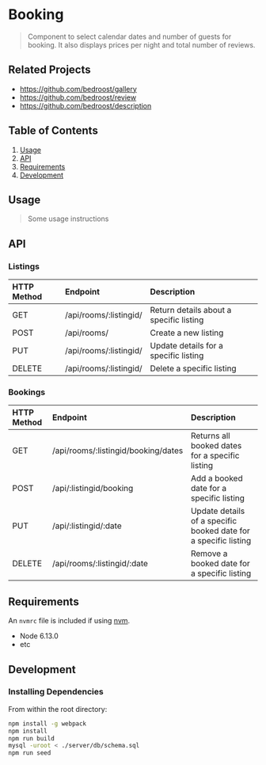 # Booking

> Component to select calendar dates and number of guests for booking. It also displays prices per night and total number of reviews.

## Related Projects

  - https://github.com/bedroost/gallery
  - https://github.com/bedroost/review
  - https://github.com/bedroost/description

## Table of Contents

1. [Usage](#Usage)
1. [API](#API)
1. [Requirements](#requirements)
1. [Development](#development)

## Usage

> Some usage instructions

## API

### Listings
| HTTP Method   | Endpoint               | Description                                                   |
|:--------------|:-----------------------|:--------------------------------------------------------------|
| GET           | /api/rooms/:listingid/ | Return details about a specific listing                       |
| POST          | /api/rooms/            | Create a new listing                                          |
| PUT           | /api/rooms/:listingid/ | Update details for a specific listing                         |
| DELETE        | /api/rooms/:listingid/ | Delete a specific listing                                     |


### Bookings
| HTTP Method     | Endpoint                           | Description                                                    |
|:----------------|:-----------------------------------|:---------------------------------------------------------------|
| GET             | /api/rooms/:listingid/booking/dates| Returns all booked dates for a specific listing                |
| POST            | /api/:listingid/booking            | Add a booked date for a specific listing                       |
| PUT             | /api/:listingid/:date              | Update details of a specific booked date for a specific listing|
| DELETE          | /api/rooms/:listingid/:date        | Remove a booked date for a specific listing                    |


## Requirements

An `nvmrc` file is included if using [nvm](https://github.com/creationix/nvm).

- Node 6.13.0
- etc

## Development

### Installing Dependencies

From within the root directory:

```sh
npm install -g webpack
npm install
npm run build
mysql -uroot < ./server/db/schema.sql
npm run seed
```

